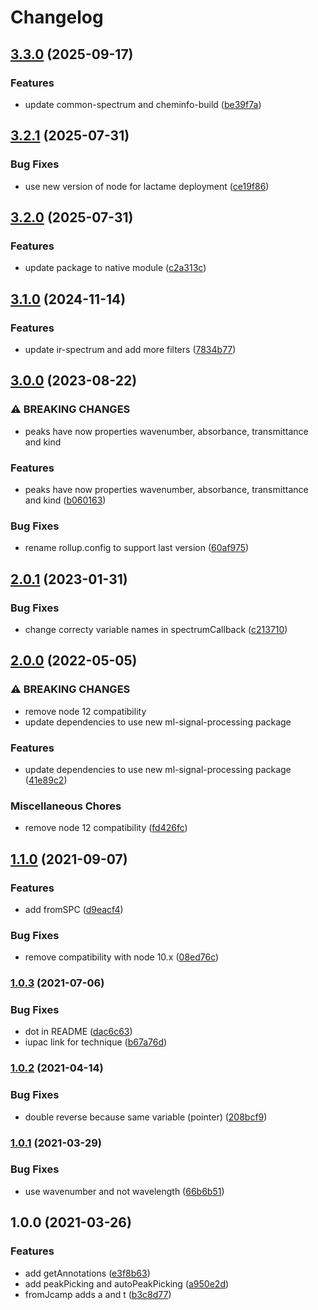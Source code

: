 # Changelog

## [3.3.0](https://github.com/cheminfo/ir-spectrum/compare/v3.2.1...v3.3.0) (2025-09-17)


### Features

* update common-spectrum and cheminfo-build ([be39f7a](https://github.com/cheminfo/ir-spectrum/commit/be39f7abbe88436c7d5f25e453c0e1aa45375f2a))

## [3.2.1](https://github.com/cheminfo/ir-spectrum/compare/v3.2.0...v3.2.1) (2025-07-31)


### Bug Fixes

* use new version of node for lactame deployment ([ce19f86](https://github.com/cheminfo/ir-spectrum/commit/ce19f8695c336609515c8a4352a4aad1f2601f9a))

## [3.2.0](https://github.com/cheminfo/ir-spectrum/compare/v3.1.0...v3.2.0) (2025-07-31)


### Features

* update package to native module ([c2a313c](https://github.com/cheminfo/ir-spectrum/commit/c2a313ca331aa2d19852d74883418b27db882d0f))

## [3.1.0](https://github.com/cheminfo/ir-spectrum/compare/v3.0.0...v3.1.0) (2024-11-14)


### Features

* update ir-spectrum and add more filters ([7834b77](https://github.com/cheminfo/ir-spectrum/commit/7834b77a49c112a55288d22074aae65a500a51ae))

## [3.0.0](https://github.com/cheminfo/ir-spectrum/compare/v2.0.1...v3.0.0) (2023-08-22)


### ⚠ BREAKING CHANGES

* peaks have now properties wavenumber, absorbance, transmittance and kind

### Features

* peaks have now properties wavenumber, absorbance, transmittance and kind ([b060163](https://github.com/cheminfo/ir-spectrum/commit/b06016310770f6b120dada76724a81ff2f60f252))


### Bug Fixes

* rename rollup.config to support last version ([60af975](https://github.com/cheminfo/ir-spectrum/commit/60af9756c49a9dda33aa74db4b6a49d62e65ace1))

## [2.0.1](https://github.com/cheminfo/ir-spectrum/compare/v2.0.0...v2.0.1) (2023-01-31)


### Bug Fixes

* change correcty variable names in spectrumCallback ([c213710](https://github.com/cheminfo/ir-spectrum/commit/c213710d213d25ea8c8f10ace3e37366e5868f51))

## [2.0.0](https://www.github.com/cheminfo/ir-spectrum/compare/v1.1.0...v2.0.0) (2022-05-05)


### ⚠ BREAKING CHANGES

* remove node 12 compatibility
* update dependencies to use new ml-signal-processing package

### Features

* update dependencies to use new ml-signal-processing package ([41e89c2](https://www.github.com/cheminfo/ir-spectrum/commit/41e89c29fec7d228fd9c65828b471cde15af5a9c))


### Miscellaneous Chores

* remove node 12 compatibility ([fd426fc](https://www.github.com/cheminfo/ir-spectrum/commit/fd426fce70fcf8260de58a49224e6b66b07641e8))

## [1.1.0](https://www.github.com/cheminfo/ir-spectrum/compare/v1.0.3...v1.1.0) (2021-09-07)


### Features

* add fromSPC ([d9eacf4](https://www.github.com/cheminfo/ir-spectrum/commit/d9eacf4cc3d4338ad630f7ee4798c3a168ead34f))


### Bug Fixes

* remove compatibility with node 10.x ([08ed76c](https://www.github.com/cheminfo/ir-spectrum/commit/08ed76c47905625822272eb6e9831ba57f6b777f))

### [1.0.3](https://www.github.com/cheminfo/ir-spectrum/compare/v1.0.2...v1.0.3) (2021-07-06)


### Bug Fixes

* dot in README ([dac6c63](https://www.github.com/cheminfo/ir-spectrum/commit/dac6c63f88399c1e87f10dd6dbb163b9c149e9b9))
* iupac link for technique ([b67a76d](https://www.github.com/cheminfo/ir-spectrum/commit/b67a76d98e494655f037a43915aea29ad00eb5ff))

### [1.0.2](https://www.github.com/cheminfo/ir-spectrum/compare/v1.0.1...v1.0.2) (2021-04-14)


### Bug Fixes

* double reverse because same variable (pointer) ([208bcf9](https://www.github.com/cheminfo/ir-spectrum/commit/208bcf9c04d1dcd5f9875d773f5bb201f26d2c56))

### [1.0.1](https://www.github.com/cheminfo/ir-spectrum/compare/v1.0.0...v1.0.1) (2021-03-29)


### Bug Fixes

* use wavenumber and not wavelength ([66b6b51](https://www.github.com/cheminfo/ir-spectrum/commit/66b6b51a7c92c424183c4b34865bd21d0d714848))

## 1.0.0 (2021-03-26)


### Features

* add getAnnotations ([e3f8b63](https://www.github.com/cheminfo/ir-spectrum/commit/e3f8b631f74fbb4bcdcebab7f1b6666e9695b722))
* add peakPicking and autoPeakPicking ([a950e2d](https://www.github.com/cheminfo/ir-spectrum/commit/a950e2d7a4c02009f6b3c5c82f9f264193f25345))
* fromJcamp adds a and t ([b3c8d77](https://www.github.com/cheminfo/ir-spectrum/commit/b3c8d77404d49415f594ec94ba92009877fc81a4))
